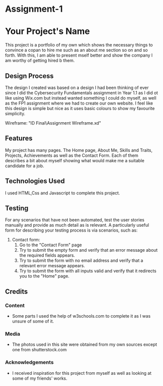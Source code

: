 # Assignment-1
# Your Project's Name
This project is a portfolio of my own which shows the necessary things to convince a copan to hire me such as an about me section so on and so forth. With this, I am able to present mself better and show the company I am worthy of getting hired b them.
 
## Design Process
The design I created was based on a design I had been thinking of ever since I did the Cybersecurity Fundamentals assignment in Year 1.1 as I did ot like using Wix.com but instead wanted something I could do myself, as well as the FP1 assignment where we had to create our own website. I feel like this design is simple but nice as it uses basic colours to show my favourite simplicity. 

Wireframe:
"ID Final\Assignment Wireframe.xd"


## Features

My project has many pages.
The Home page, About Me, Skills and Traits, Projects, Achievements as well as the Contact Form.
Each of them describes a bit about myself showing what would make me a suitable candidate for a job.
 

## Technologies Used

I used HTML,Css and Javascript to complete this project.
## Testing

For any scenarios that have not been automated, test the user stories manually and provide as much detail as is relevant. A particularly useful form for describing your testing process is via scenarios, such as:

1. Contact form:
    1. Go to the "Contact Form" page
    2. Try to submit the empty form and verify that an error message about the required fields appears.
    3. Try to submit the form with no email address and verify that a relevant error message appears.
    4. Try to submit the form with all inputs valid and verify that it redirects you to the "Home" page.

## Credits

### Content
- Some parts I used the help of w3schools.com to complete it as I was unsure of some of it.

### Media
- The photos used in this site were obtained from my own sources except one from shutterstock.com

### Acknowledgements

- I received inspiration for this project from myself as well as looking at some of my friends' works.
